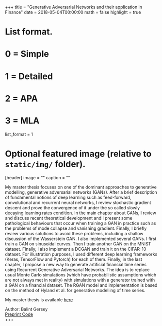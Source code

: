 +++
title = "Generative Adversarial Networks and their application in Finance"
date = 2018-05-04T00:00:00
math = false
highlight = true

# List format.
#   0 = Simple
#   1 = Detailed
#   2 = APA
#   3 = MLA
list_format = 1

# Optional featured image (relative to `static/img/` folder).
[header]
image = ""
caption = ""

<div class="pub-abstract" itemprop="text">
  
  My master thesis focuses on one of the dominant approaches to generative modelling, generative adversarial
  networks (GANs). After a brief description of fundamental notions of deep learning such as feed-forward,
  convolutional and recurrent neural networks, I review stochastic gradient descent and prove the convergence
  of it under the so called slowly decaying learning rates condition. In the main chapter about GANs, I review
  and discuss recent theoretical development and I present some pathological behaviours that occur when
  training a GAN in practice such as the problems of mode collapse and vanishing gradient. Finally, I briefly
  review various solutions to avoid these problems, including a shallow discussion of the Wasserstein GAN. I
  also implemented several GANs. I first train a GAN on sinusoidal curves. Then I train another GAN on the
  MNIST dataset. Finally, I also implement a DCGAN and train it on the CIFAR-10 dataset. For illustration
  purposes, I used different deep learning frameworks (Keras, TensorFlow and Pytorch) for each of them.
  Finally, in the last chapter, I propose a new way to generate artificial financial time series using Recurrent
  Generative Adversarial Networks. The idea is to replace usual Monte Carlo simulations (which have
  probabilistic assumptions which are not always met in reality) with simulations with a generator trained with
  a GAN on a financial dataset. The RGAN model and implementation is based on the method of Hyland et al.
  for generative modelling of time series.

  My master thesis is available 
  <a href ="https://www.researchgate.net/publication/326676131_Generative_Adversarial_Networks"> here <a>
 
</div>
<div class="pub-authors" itemprop="author">
     Author: Balint Gersey
 </div>

<div class="pub-links">
  <a class="btn btn-primary btn-outline btn-xs" href="https://www.researchgate.net/publication/326676131_Generative_Adversarial_Networks" target="_blank" rel="noopener">
  Preprint
  </a>

  <a class="btn btn-primary btn-outline btn-xs" href="https://github.com/balintgersey/Generative-Adversarial-Networks-for-financial-time-series-generation" target="_blank" rel="noopener">
  Code
  </a>
 </div>
+++
